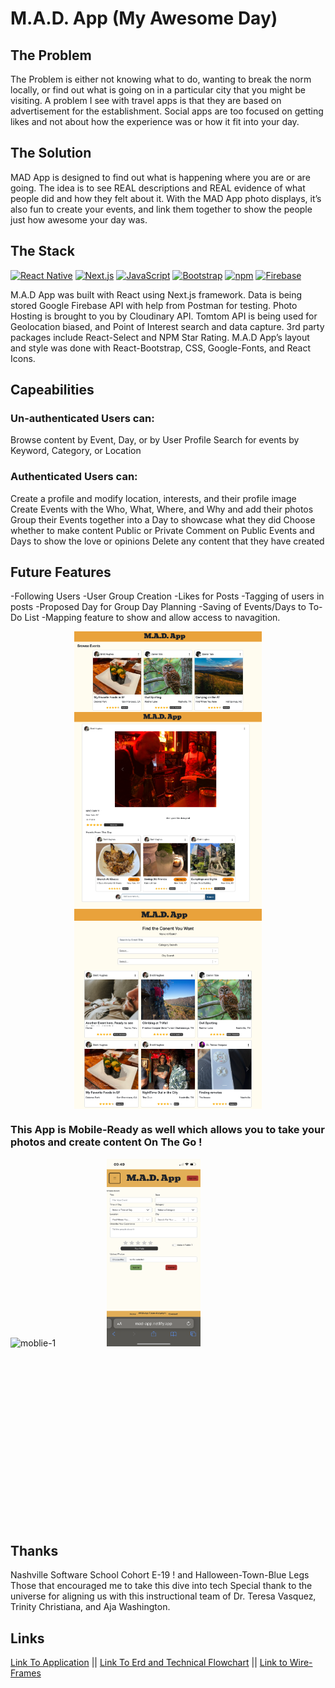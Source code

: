 # M.A.D. App (My Awesome Day)

## The Problem
The Problem is either not knowing what to do, wanting to break the norm locally, or find out what is going on in a particular city that you might be visiting.  A problem I see with travel apps is that they are based on advertisement for the establishment.  Social apps are too focused on getting likes and not about how the experience was or how it fit into your day.  

## The Solution
MAD App is designed to find out what is happening where you are or are going.    The idea is to see REAL descriptions and REAL evidence of what people did and how they felt about it. With the MAD App photo displays, it’s also fun to create your events, and link them together to show the people just how awesome your day was.

## The Stack
<a href="https://reactnative.dev/" title="React Native"><img src="https://github.com/get-icon/geticon/raw/master/icons/react.svg" alt="React Native" width="50px" height="50px"></a>
<a href="https://nextjs.org/" title="Next.js"><img src="https://github.com/get-icon/geticon/raw/master/icons/nextjs-icon.svg" alt="Next.js" width="50px" height="50px"></a>
<a href="https://developer.mozilla.org/en-US/docs/Web/JavaScript" title="JavaScript"><img src="https://github.com/get-icon/geticon/raw/master/icons/javascript.svg" alt="JavaScript" width="50px" height="50px"></a>
<a href="https://getbootstrap.com/" title="Bootstrap"><img src="https://github.com/get-icon/geticon/raw/master/icons/bootstrap.svg" alt="Bootstrap" width="50px" height="50px"></a>
<a href="https://www.npmjs.com/" title="npm"><img src="https://github.com/get-icon/geticon/raw/master/icons/npm.svg" alt="npm" width="50px" height="50px"></a>
<a href="https://www.firebase.com/" title="Firebase"><img src="https://github.com/get-icon/geticon/raw/master/icons/firebase.svg" alt="Firebase" width="50px" height="50px"></a>

M.A.D App was built with React using Next.js framework. 
Data is being stored Google Firebase API with help from Postman for testing.
Photo Hosting is brought to you by Cloudinary API.
Tomtom API is being used for Geolocation biased, and Point of Interest search and data capture.
3rd party packages include React-Select and NPM Star Rating.
M.A.D App’s layout and style was done with React-Bootstrap, CSS, Google-Fonts, and React Icons.

## Capeabilities
### Un-authenticated Users can:
Browse content by Event, Day, or by User Profile
Search for events by Keyword, Category, or Location

### Authenticated Users can:
Create a profile and modify location, interests, and their profile image
Create Events with the Who, What, Where, and Why and add their photos
Group their Events together into a Day to showcase what they did
Choose whether to make content Public or Private
Comment on Public Events and Days to show the love or opinions
Delete any content that they have created

## Future Features
-Following Users
-User Group Creation
-Likes for Posts
-Tagging of users in posts
-Proposed Day for Group Day Planning
-Saving of Events/Days to To-Do List
-Mapping feature to show and allow access to navagition.

<div style="display: flex; flex-direction: column; justify-content: center">
<img
  src="/styles/readme-images/ss-browse.png"
  alt="view of browse events page"
  title="Browse"
  style="display: inline-block; margin: 0 auto; max-width: 300px">
  <img
  src="/styles/readme-images/ss-day.png"
  alt="View Day View"
  title="A Day"
  style="display: inline-block; margin: 0 auto; max-width: 300px">
  <img
  src="/styles/readme-images/ss-search.png"
  alt="Search View"
  title="Search Page"
  style="display: inline-block; margin: 0 auto; max-width: 300px">
  </div>
  

  ### This App is Mobile-Ready as well which allows you to take your photos and create content On The Go !
  <img
    src="/styles/readme-images/ss-mobileone.PNG"
    alt="moblie-1"
    title="mobile view"
    style="display: inline-block; margin: 0 auto; width: 150px; height: 300px">
  <img
    src="/styles/readme-images/ss-mobiletwo.PNG"
    alt="mobile-2"
    title="mobile create"
    style="display: inline-block; margin: 0 auto; width: 150px; height: 300px ">
  
  
  ## Thanks
  Nashville Software School
  Cohort E-19 ! and Halloween-Town-Blue Legs
  Those that encouraged me to take this dive into tech
  Special thank to the universe for aligning us with this instructional team of Dr. Teresa Vasquez, Trinity Christiana, and Aja Washington.   
  
  ## Links

  <a style="display: inline" href="https://mad-app.netlify.app/">Link To Application</a> ||
  <a style="display: inline" href="https://lucid.app/lucidchart/2703fcc4-4a59-488c-a2fc-7a4a14c4b048/edit?page=0_0&invitationId=inv_e0ee016e-fb3a-402f-bd1e-82acf315bc17#">Link To Erd and Technical Flowchart</a> ||
  <a style="display: inline" href="https://www.figma.com/file/0nq5RYPmlysdW6ujBowXss/MAD-App-Wire-Frame?node-id=0%3A1">Link to Wire-Frames</a>
